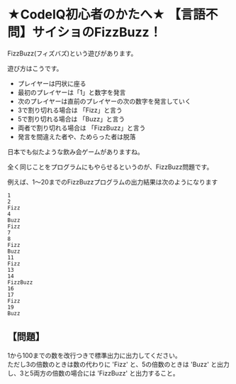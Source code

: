 # ★CodeIQ初心者のかたへ★ 【言語不問】サイショのFizzBuzz！

FizzBuzz(フィズバズ)という遊びがあります。

遊び方はこうです。  

- プレイヤーは円状に座る
- 最初のプレイヤーは「1」と数字を発言
- 次のプレイヤーは直前のプレイヤーの次の数字を発言していく
- 3で割り切れる場合は 「Fizz」と言う
- 5で割り切れる場合は 「Buzz」と言う
- 両者で割り切れる場合は 「FizzBuzz」と言う
- 発言を間違えた者や、ためらった者は脱落


日本でも似たような飲み会ゲームがありますね。

全く同じことをプログラムにもやらせるというのが、FizzBuzz問題です。

例えば、1〜20までのFizzBuzzプログラムの出力結果は次のようになります  

```
1
2
Fizz
4
Buzz
Fizz
7
8
Fizz
Buzz
11
Fizz
13
14
FizzBuzz
16
17
Fizz
19
Buzz
```

## 【問題】
1から100までの数を改行つきで標準出力に出力してください。  
ただし3の倍数のときは数の代わりに 'Fizz' と、5の倍数のときは 'Buzz' と出力し、3と5両方の倍数の場合には 'FizzBuzz' と出力すること。
